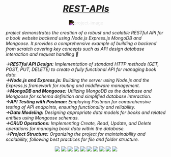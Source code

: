 
<h1 align="center" id="title"><i><u>REST-APIs</u></i></h1>

<p align="center"><img src="https://images.tutorialedge.net/uploads/rest-api.png" alt="project-image" style="filter: invert(1);"></p>

<p><i>project demonstrates the creation of a robust and scalable RESTful API for a book website backend using Node.js Express.js MongoDB and Mongoose. It provides a comprehensive example of building a backend from scratch covering key concepts such as API design database interaction and request handling 🚀</i></p>

<b><i>→RESTful API Design:</b> Implementation of standard HTTP methods (GET, POST, PUT, DELETE) to create a fully functional API for managing book data. <br>
<b>→Node.js and Express.js:</b> Building the server using Node.js and the Express.js framework for routing and middleware management.<br>
<b>→MongoDB and Mongoose:</b> Utilizing MongoDB as the database and Mongoose for schema definition and simplified database interaction.<br>
<b>→API Testing with Postman:</b> Employing Postman for comprehensive testing of API endpoints, ensuring functionality and reliability.<br>
<b>→Data Modeling:</b> Designing appropriate data models for books and related entities using Mongoose schemas.<br>
<b>→CRUD Operations:</b> Implementing Create, Read, Update, and Delete operations for managing book data within the database.<br>
<b>→Project Structure:</b> Organizing the project for maintainability and scalability, following best practices for file and folder structure.<br></i>

<p align="center">
    <img src="https://img.shields.io/badge/Node.js-red" />
    <img src="https://img.shields.io/badge/Express.js-black" />
    <img src="https://img.shields.io/badge/MongoDB-darkgreen" />
    <img src="https://img.shields.io/badge/Mongoose-orange" />
    <img src="https://img.shields.io/badge/Postman-dark" />
    <img src="https://img.shields.io/badge/TypeScript-blue" />
    <img src="https://img.shields.io/badge/npm-red" />
    <img src="https://img.shields.io/badge/multer-green" />
    <img src="https://img.shields.io/badge/nodemon-yellow" />
    <img src="https://img.shields.io/badge/Cloudinary-lightblue" />
</p>
